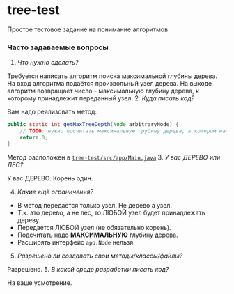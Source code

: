 # tree-test
Простое тестовое задание на понимание алгоритмов
### Часто задаваемые вопросы
1. *Что нужно сделать?* 
 
 Требуется написать алгоритм поиска максимальной глубины дерева. 
  На вход алгоритма подаётся произвольный узел дерева.
  На выходе алгоритм возвращает число - максимальную глубину дерева, к которому принадлежит переданный узел.
2. *Куда писать код?* 

 Вам надо реализовать метод:
 ```java
public static int getMaxTreeDepth(Node arbitraryNode) {
     // TODO: нужно посчитать максимальную грубину дерева, в котором находится переданный узел
     return 0;
 }
 ```
 Метод расположен в [`tree-test/src/app/Main.java`](https://github.com/kaluchi/tree-test/blob/master/src/app/Main.java) 
3. *У вас ДЕРЕВО или ЛЕС?*
 
 У вас ДЕРЕВО. Корень один. 

4. *Какие ещё ограничения?*  
 * В метод передается только узел. Не дерево а узел.
 * Т.к. это дерево, а не лес, то ЛЮБОЙ узел будет принадлежать дереву.
 * Передается ЛЮБОЙ узел (не обязательно корень).
 * Подсчитать надо **МАКСИМАЛЬНУЮ** глубину дерева.
 * Расширять интерфейс `app.Node` нельзя.
5. *Разрешено ли создавать свои методы/классы/файлы?*

  Разрешено.
5. *В какой среде разработки писать код?*

 На ваше усмотрение.


 
